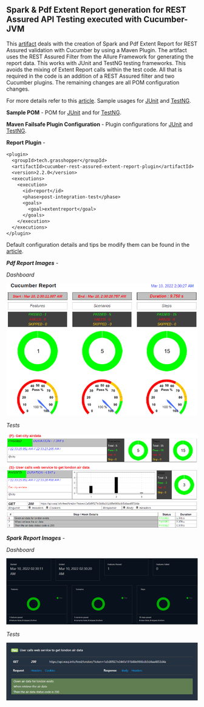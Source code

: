 ## Spark & Pdf Extent Report generation for REST Assured API Testing executed with Cucumber-JVM

This [artifact](http://ghchirp.tech/4199/) deals with the creation of Spark and Pdf Extent Report for REST Assured validation with Cucumber by using a Maven Plugin. The artifact uses the REST Assured Filter from the Allure Framework for generating the report data. This works with JUnit and TestNG testing frameworks. This avoids the mixing of Extent Report calls within the test code. All that is required in the code is an addition of a REST Assured filter and two Cucumber plugins. The remaining changes are all POM configuration changes.

For more details refer to this [article](http://ghchirp.tech/4199/). Sample usages for [JUnit](https://github.com/grasshopper7/cucumber-rest-assured-junit-report) and [TestNG](https://github.com/grasshopper7/cucumber-rest-assured-testng-report).

**Sample POM** - POM for [JUnit](https://github.com/grasshopper7/cucumber-rest-assured-junit-report/blob/master/pom.xml) and for [TestNG](https://github.com/grasshopper7/cucumber-rest-assured-testng-report/blob/master/pom.xml).

**Maven Failsafe Plugin Configuration** - Plugin configurations for [JUnit](https://github.com/grasshopper7/cucumber-rest-assured-junit-report/blob/de9a4353481eaf1e0f48098cf782f497eb1b9fe5/pom.xml#L86) and [TestNG](https://github.com/grasshopper7/cucumber-rest-assured-testng-report/blob/370d3ce1e4a89d283fc874bcc86fc2c58df4de58/pom.xml#L61).

**Report Plugin** -
```
<plugin>
  <groupId>tech.grasshopper</groupId>
  <artifactId>cucumber-rest-assured-extent-report-plugin</artifactId>
  <version>2.2.0</version>
  <executions>
    <execution>
      <id>report</id>
      <phase>post-integration-test</phase>
      <goals>
        <goal>extentreport</goal>
      </goals>
    </execution>
  </executions>
</plugin>
```
Default configuration details and tips be modify them can be found in the [article](http://ghchirp.tech/4199/).

***Pdf Report Images*** - 

*Dashboard*

![sample](https://raw.githubusercontent.com/grasshopper7/cucumber-rest-assured-extent-report-plugin/master/cuke-ra-db.png)

*Tests*

![sample](https://raw.githubusercontent.com/grasshopper7/cucumber-rest-assured-extent-report-plugin/master/cuke-ra-det.png)


***Spark Report Images*** - 

*Dashboard*

![sample](https://raw.githubusercontent.com/grasshopper7/cucumber-rest-assured-extent-report-plugin/master/sp-cuke-ra-db.png)

*Tests*

![sample](https://raw.githubusercontent.com/grasshopper7/cucumber-rest-assured-extent-report-plugin/master/sp-cuke-ra-det.png)
